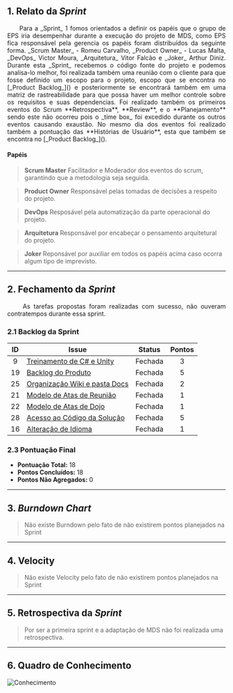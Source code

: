 ## 1. Relato da _Sprint_

<p align="justify">&emsp;&emsp;Para a _Sprint_ 1 fomos orientados a definir os papéis que o grupo de EPS iria desempenhar durante a execução do projeto de MDS, como EPS fica responsável pela gerencia os papéis foram distribuídos da seguinte forma. _Scrum Master_ - Romeu Carvalho,  _Product Owner_ - Lucas Malta, _DevOps_ Victor Moura, _Arquitetura_ Vitor Falcão e _Joker_ Arthur Diniz. Durante esta _Sprint_ recebemos o código fonte do projeto e podemos analisa-lo melhor, foi realizada também uma reunião com o cliente para que fosse definido um escopo para o projeto, escopo que se encontra no [_Product Backlog_]() e posteriormente se encontrará também em uma matriz de rastreabilidade para que possa haver um melhor controle sobre os requisitos e suas dependencias. Foi realizado também os primeiros eventos do Scrum **Retrospectiva**, **Review**, e o **Planejamento** sendo este não ocorreu pois o _time box_ foi excedido durante os outros eventos causando exaustão. No mesmo dia dos eventos foi realizado também  a pontuação das **Histórias de Usuário**, esta que também se encontra no [_Product Backlog_]().  
 </p>

#### Papéis

> __Scrum Master__ Facilitador e Moderador dos eventos do scrum, garantindo que a metodologia seja seguida.

> __Product Owner__ Responsável pelas tomadas de decisões a respeito do projeto.

> __DevOps__ Resposável pela automatização da parte operacional do projeto.

> __Arquitetura__ Responsável por encabeçar o pensamento arquitetural do projeto.

> __Joker__ Reponsável por auxiliar em todos os papéis acima caso ocorra algum tipo de imprevisto.



------------

## 2. Fechamento da _Sprint_
<p align="justify">&emsp;&emsp; As tarefas propostas foram realizadas com sucesso, não ouveram contratempos durante essa sprint.

### 2.1 Backlog da Sprint

| ID | Issue | Status | Pontos |
|:--:| ------- | :----: | :----: |
| 9  | [Treinamento de C# e Unity]()    | Fechada | 3 |
| 19 | [Backlog do Produto]()    | Fechada | 5 |
| 25 | [Organização Wiki e pasta Docs]()    | Fechada | 2 |
| 21 | [Modelo de Atas de Reunião]()    | Fechada | 1 |
| 22 | [Modelo de Atas de Dojo ]()    | Fechada | 1 |
| 28 | [Acesso ao Código da Solução ]()    | Fechada | 5 |
| 16 | [Alteração de Idioma]()    | Fechada | 1 |


### 2.3 Pontuação Final

* __Pontuação Total:__ 18
* __Pontos Concluídos:__ 18
* __Pontos Não Agregados:__ 0

------------

## 3. _Burndown Chart_

> Não existe Burndown pelo fato de não existirem pontos planejados na Sprint


------------

## 4. Velocity

> Não existe Velocity pelo fato de não existirem pontos planejados na Sprint

------------

## 5. Retrospectiva da _Sprint_

> Por ser a primeira sprint e a adaptação de MDS não foi realizada uma retrospectiva.

------------

## 6. Quadro de Conhecimento

![Conhecimento](https://github.com/fga-gpp-mds/2018.1-Reabilitacao-Motora/blob/development/docs/imagens/Quadro_Conhecimento_00.png)
